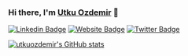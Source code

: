 ### Hi there, I'm [Utku Ozdemir](https://utkuozdemir.org) 👋

[![Linkedin Badge](https://img.shields.io/badge/-LinkedIn-0e76a8?style=flat-square&logo=Linkedin&logoColor=white)](https://www.linkedin.com/in/utkuozdemir/)
[![Website Badge](https://img.shields.io/badge/Website-3b5998?style=flat-square&logo=google-chrome&logoColor=white)](https://utkuozdemir.org)
[![Twitter Badge](https://img.shields.io/badge/-Twitter-00acee?style=flat-square&logo=Twitter&logoColor=white)](https://twitter.com/utkuozdemir)

[![utkuozdemir's GitHub stats](https://github-readme-stats.vercel.app/api?username=utkuozdemir)](https://github.com/anuraghazra/github-readme-stats)

